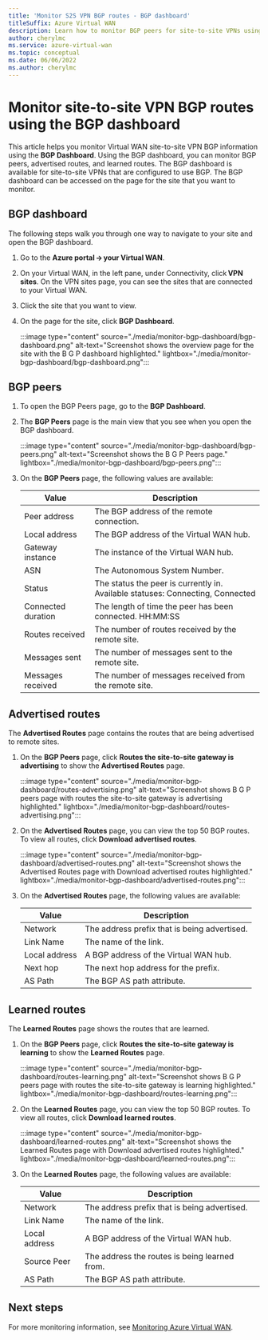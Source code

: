 ```yaml
---
title: 'Monitor S2S VPN BGP routes - BGP dashboard'
titleSuffix: Azure Virtual WAN
description: Learn how to monitor BGP peers for site-to-site VPNs using the BGP dashboard.
author: cherylmc
ms.service: azure-virtual-wan
ms.topic: conceptual
ms.date: 06/06/2022
ms.author: cherylmc
---
```

# Monitor site-to-site VPN BGP routes using the BGP dashboard

This article helps you monitor Virtual WAN site-to-site VPN BGP information using the **BGP Dashboard**. Using the BGP dashboard, you can monitor BGP peers, advertised routes, and learned routes. The BGP dashboard is available for site-to-site VPNs that are configured to use BGP. The BGP dashboard can be accessed on the page for the site that you want to monitor.

## BGP dashboard

The following steps walk you through one way to navigate to your site and open the BGP dashboard.

1. Go to the **Azure portal -> your Virtual WAN**.
1. On your Virtual WAN, in the left pane, under Connectivity, click **VPN sites**. On the VPN sites page, you can see the sites that are connected to your Virtual WAN.
1. Click the site that you want to view.
1. On the page for the site, click **BGP Dashboard**.

   :::image type="content" source="./media/monitor-bgp-dashboard/bgp-dashboard.png" alt-text="Screenshot shows the overview page for the site with the B G P dashboard highlighted." lightbox="./media/monitor-bgp-dashboard/bgp-dashboard.png":::

## <a name="peers"></a>BGP peers

1. To open the BGP Peers page, go to the **BGP Dashboard**.

1. The **BGP Peers** page is the main view that you see when you open the BGP dashboard.

   :::image type="content" source="./media/monitor-bgp-dashboard/bgp-peers.png" alt-text="Screenshot shows the B G P Peers page." lightbox="./media/monitor-bgp-dashboard/bgp-peers.png":::

1. On the **BGP Peers** page, the following values are available:

   |Value | Description|
   |---|---|
   |Peer address| The BGP address of the remote connection. |
   |Local address | The BGP address of the Virtual WAN hub.  |
   | Gateway instance| The instance of the Virtual WAN hub. |
   |ASN| The Autonomous System Number. |
   |Status | The status the peer is currently in.<br>Available statuses: Connecting, Connected  |
   |Connected duration |The length of time the peer has been connected. HH:MM:SS |
   |Routes received |The number of routes received by the remote site. |
   |Messages sent |The number of messages sent to the remote site.  |
   |Messages received | The number of messages received from the remote site. |

## <a name="advertised"></a>Advertised routes

The **Advertised Routes** page contains the routes that are being advertised to remote sites.

1. On the **BGP Peers** page, click **Routes the site-to-site gateway is advertising** to show the **Advertised Routes** page.

   :::image type="content" source="./media/monitor-bgp-dashboard/routes-advertising.png" alt-text="Screenshot shows B G P peers page with routes the site-to-site gateway is advertising highlighted." lightbox="./media/monitor-bgp-dashboard/routes-advertising.png":::

1. On the **Advertised Routes** page, you can view the top 50 BGP routes. To view all routes, click **Download advertised routes**.

   :::image type="content" source="./media/monitor-bgp-dashboard/advertised-routes.png" alt-text="Screenshot shows the Advertised Routes page with Download advertised routes highlighted." lightbox="./media/monitor-bgp-dashboard/advertised-routes.png":::

1. On the **Advertised Routes** page, the following values are available:

   |Value | Description|
   |---|---|
   | Network  |The address prefix that is being advertised. |
   | Link Name  |  The name of the link.  |
   | Local address  |  A BGP address of the Virtual WAN hub.|
   | Next hop  | The next hop address for the prefix.  |
   |AS Path | The BGP AS path attribute. |

## <a name="learned"></a>Learned routes

The **Learned Routes** page shows the routes that are learned.

1. On the **BGP Peers** page, click **Routes the site-to-site gateway is learning** to show the **Learned Routes** page.

   :::image type="content" source="./media/monitor-bgp-dashboard/routes-learning.png" alt-text="Screenshot shows B G P peers page with routes the site-to-site gateway is learning highlighted." lightbox="./media/monitor-bgp-dashboard/routes-learning.png":::

1. On the **Learned Routes** page, you can view the top 50 BGP routes. To view all routes, click **Download learned routes**.

   :::image type="content" source="./media/monitor-bgp-dashboard/learned-routes.png" alt-text="Screenshot shows the Learned Routes page with Download advertised routes highlighted." lightbox="./media/monitor-bgp-dashboard/learned-routes.png":::

1. On the **Learned Routes** page, the following values are available:

   |Value | Description|
   |---|---|
   | Network | The address prefix that is being advertised. |
   | Link Name |The name of the link.   |
   |Local address  |A BGP address of the Virtual WAN hub.  |
   |Source Peer  |The address the routes is being learned from.  |
   | AS Path | The BGP AS path attribute. |

## Next steps

For more monitoring information, see [Monitoring Azure Virtual WAN](monitor-virtual-wan.md).
